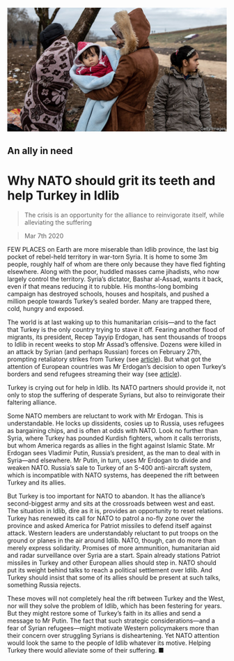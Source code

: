 ![](./images/20200307_LDP501.jpg)

## An ally in need

# Why NATO should grit its teeth and help Turkey in Idlib

> The crisis is an opportunity for the alliance to reinvigorate itself, while alleviating the suffering

> Mar 7th 2020

FEW PLACES on Earth are more miserable than Idlib province, the last big pocket of rebel-held territory in war-torn Syria. It is home to some 3m people, roughly half of whom are there only because they have fled fighting elsewhere. Along with the poor, huddled masses came jihadists, who now largely control the territory. Syria’s dictator, Bashar al-Assad, wants it back, even if that means reducing it to rubble. His months-long bombing campaign has destroyed schools, houses and hospitals, and pushed a million people towards Turkey’s sealed border. Many are trapped there, cold, hungry and exposed.

The world is at last waking up to this humanitarian crisis—and to the fact that Turkey is the only country trying to stave it off. Fearing another flood of migrants, its president, Recep Tayyip Erdogan, has sent thousands of troops to Idlib in recent weeks to stop Mr Assad’s offensive. Dozens were killed in an attack by Syrian (and perhaps Russian) forces on February 27th, prompting retaliatory strikes from Turkey (see [article](https://www.economist.com//middle-east-and-africa/2020/03/05/as-turkey-pounds-the-syrian-army-russia-wants-to-talk)). But what got the attention of European countries was Mr Erdogan’s decision to open Turkey’s borders and send refugees streaming their way (see [article](https://www.economist.com//europe/2020/03/05/turkey-threatens-to-let-asylum-seekers-flood-into-europe)).

Turkey is crying out for help in Idlib. Its NATO partners should provide it, not only to stop the suffering of desperate Syrians, but also to reinvigorate their faltering alliance.

Some NATO members are reluctant to work with Mr Erdogan. This is understandable. He locks up dissidents, cosies up to Russia, uses refugees as bargaining chips, and is often at odds with NATO. Look no further than Syria, where Turkey has pounded Kurdish fighters, whom it calls terrorists, but whom America regards as allies in the fight against Islamic State. Mr Erdogan sees Vladimir Putin, Russia’s president, as the man to deal with in Syria—and elsewhere. Mr Putin, in turn, uses Mr Erdogan to divide and weaken NATO. Russia’s sale to Turkey of an S-400 anti-aircraft system, which is incompatible with NATO systems, has deepened the rift between Turkey and its allies.

But Turkey is too important for NATO to abandon. It has the alliance’s second-biggest army and sits at the crossroads between west and east. The situation in Idlib, dire as it is, provides an opportunity to reset relations. Turkey has renewed its call for NATO to patrol a no-fly zone over the province and asked America for Patriot missiles to defend itself against attack. Western leaders are understandably reluctant to put troops on the ground or planes in the air around Idlib. NATO, though, can do more than merely express solidarity. Promises of more ammunition, humanitarian aid and radar surveillance over Syria are a start. Spain already stations Patriot missiles in Turkey and other European allies should step in. NATO should put its weight behind talks to reach a political settlement over Idlib. And Turkey should insist that some of its allies should be present at such talks, something Russia rejects.

These moves will not completely heal the rift between Turkey and the West, nor will they solve the problem of Idlib, which has been festering for years. But they might restore some of Turkey’s faith in its allies and send a message to Mr Putin. The fact that such strategic considerations—and a fear of Syrian refugees—might motivate Western policymakers more than their concern over struggling Syrians is disheartening. Yet NATO attention would look the same to the people of Idlib whatever its motive. Helping Turkey there would alleviate some of their suffering. ■